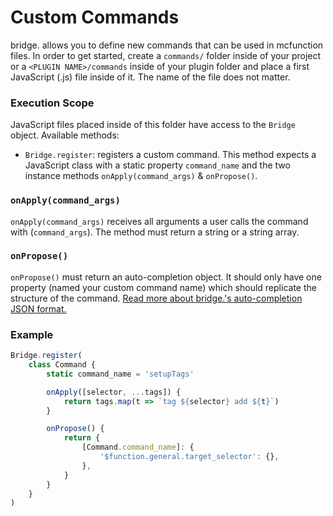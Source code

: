 # Custom Commands

bridge. allows you to define new commands that can be used in mcfunction files. In order to get started, create a `commands/` folder inside of your project or a `<PLUGIN NAME>/commands` inside of your plugin folder and place a first JavaScript (.js) file inside of it. The name of the file does not matter.

### Execution Scope

JavaScript files placed inside of this folder have access to the `Bridge` object. Available methods:

-   `Bridge.register`: registers a custom command. This method expects a JavaScript class with a static property `command_name` and the two instance methods `onApply(command_args)` & `onPropose()`.

### `onApply(command_args)`

`onApply(command_args)` receives all arguments a user calls the command with (`command_args`). The method must return a string or a string array.

### `onPropose()`

`onPropose()` must return an auto-completion object. It should only have one property (named your custom command name) which should replicate the structure of the command. [Read more about bridge.'s auto-completion JSON format.](https://github.com/solvedDev/bridge./blob/master/plugin_docs/auto_completions/main.md)

### Example

```javascript
Bridge.register(
	class Command {
		static command_name = 'setupTags'

		onApply([selector, ...tags]) {
			return tags.map(t => `tag ${selector} add ${t}`)
		}

		onPropose() {
			return {
				[Command.command_name]: {
					'$function.general.target_selector': {},
				},
			}
		}
	}
)
```

